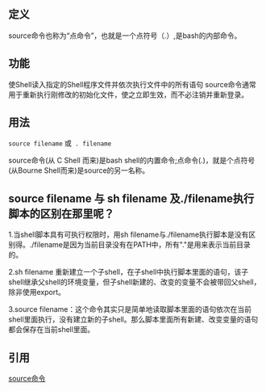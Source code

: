 ## 定义

source命令也称为“点命令”，也就是一个点符号（.）,是bash的内部命令。

## 功能

使Shell读入指定的Shell程序文件并依次执行文件中的所有语句 source命令通常用于重新执行刚修改的初始化文件，使之立即生效，而不必注销并重新登录。

## 用法

`source filename` 或` . filename`

 source命令(从 C Shell 而来)是bash shell的内置命令;点命令(.)，就是个点符号(从Bourne Shell而来)是source的另一名称。



## source filename 与 sh filename 及./filename执行脚本的区别在那里呢？

1.当shell脚本具有可执行权限时，用sh filename与./filename执行脚本是没有区别得。./filename是因为当前目录没有在PATH中，所有"."是用来表示当前目录的。

2.sh filename 重新建立一个子shell，在子shell中执行脚本里面的语句，该子shell继承父shell的环境变量，但子shell新建的、改变的变量不会被带回父shell，除非使用export。

3.source filename：这个命令其实只是简单地读取脚本里面的语句依次在当前shell里面执行，没有建立新的子shell。那么脚本里面所有新建、改变变量的语句都会保存在当前shell里面。  



## 引用

[source命令](https://www.cnblogs.com/wqbin/p/10244063.html)